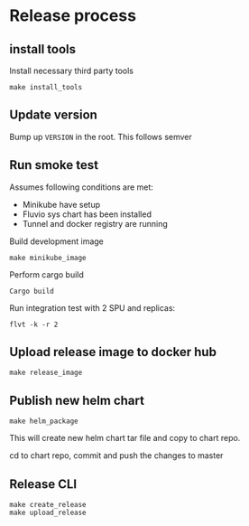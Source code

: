 # Release process

## install tools

Install necessary third party tools
```
make install_tools
```

## Update version

Bump up ```VERSION``` in the root.  This follows semver

## Run smoke test

Assumes following conditions are met:
* Minikube have setup
* Fluvio sys chart has been installed
* Tunnel and docker registry are running

Build development image

```
make minikube_image
```

Perform cargo build
```
Cargo build
```

Run integration test with 2 SPU and replicas:
```
flvt -k -r 2
```

## Upload release image to docker hub

```
make release_image
```

## Publish new helm chart

```
make helm_package
```

This will create new helm chart tar file and copy to chart repo.

cd to chart repo, commit and push the changes to master

## Release CLI

```
make create_release
make upload_release
```
